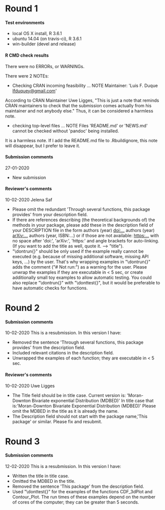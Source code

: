 # Round 1

#### Test environments
* local OS X install, R 3.6.1
* ubuntu 14.04 (on travis-ci), R 3.6.1
* win-builder (devel and release)

#### R CMD check results
There were no ERRORs, or WARNINGs.

There were 2 NOTEs:

  * Checking CRAN incoming feasibility ... NOTE
  Maintainer: 'Luis F. Duque <lfduquey@gmail.com>'
  
  According to CRAN Maintainer Uwe Ligges, "This is just a note that reminds CRAN maintainers to check that the          submission comes actually from his maintainer and not anybody else." Thus, it can be considered a harmless note.

  * checking top-level files ... NOTE
  Files 'README.md' or 'NEWS.md' cannot be checked without 'pandoc' being installed.
  
  It is a harmless note. If I add the README.md file to .Rbuildignore, this note will disappear, but I prefer to leave   it. 
  

#### Submission comments 
27-01-2020

* New submission
  
  
#### Reviewer's comments

10-02-2020 Jelena Saf

* Please omit the redundant 'Through several functions, this package
provides' from your description field.
* If there are references describing (the theoretical backgrounds of) the
methods in your package, please add these in the description field of
your DESCRIPTION file in the form
authors (year) <doi:...>
authors (year) <arXiv:...>
authors (year, ISBN:...)
or if those are not available: <https:...>
with no space after 'doi:', 'arXiv:', 'https:' and angle brackets for
auto-linking.
(If you want to add the title as well, quote it. --> "title").
* "\dontrun{}" should be only used if the example really cannot be executed
(e.g. because of missing additional software, missing API keys, ...) by
the user. That's why wrapping examples in "\dontrun{}" adds the comment
("# Not run:") as a warning for the user.
Please unwrap the examples if they are executable in < 5 sec, or create
additionally small toy examples to allow automatic testing.
You could also replace "\dontrun{}" with "\donttest{}", but it would be
preferable to have automatic checks for functions.

# Round 2

#### Submission comments 

10-02-2020 This is a resubmission. In this version I have:

* Removed the sentence 'Through several functions, this package provides' from the description field.
* Included relevant citations in the description field.
* Unwrapped the examples of each function; they are executable in < 5 sec.


#### Reviewer's comments

10-02-2020 Uwe Ligges

*  The Title field should be in title case. Current version is:
   'Moran-Downton Bivariate exponential Distribution (MDBED)'
   In title case that is:'Moran-Downton Bivariate Exponential Distribution (MDBED)'
   Please omit the MDBED in the title as it is already the name.
*  The Description field should not start with the package name,'This package' or similar.
    Please fix and resubmit.

# Round 3

#### Submission comments 

12-02-2020 This is a resubmission. In this version I have:

  * Written the title in title case.
  * Omitted the MDBED in the title.
  * Removed the sentence 'This package' from the description field.
  * Used "\donttest{}" for the examples of the functions CDF_3dPlot and Contour_Plot. The run times of these 
  examples depend on the number of cores of the computer; they can be greater than 5 seconds.
  
